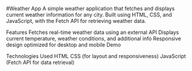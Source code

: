 #Weather App
A simple weather application that fetches and displays current weather information for any city. Built using HTML, CSS, and JavaScript, with the Fetch API for retrieving weather data.

Features
Fetches real-time weather data using an external API
Displays current temperature, weather conditions, and additional info
Responsive design optimized for desktop and mobile
Demo

Technologies Used
HTML
CSS (for layout and responsiveness)
JavaScript (Fetch API for data retrieval)
